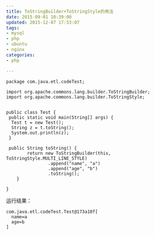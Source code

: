 ```yaml
---
title: ToStringBuilder+ToStringStyle的用法
date: 2015-09-01 10:39:00
updated: 2015-12-07 17:53:07
tags: 
- mysql
- php
- ubuntu
- nginx
categories: 
- php

---
```

    package com.java.etl.codeTest;
    
    import org.apache.commons.lang.builder.ToStringBuilder;
    import org.apache.commons.lang.builder.ToStringStyle;
    
    
    public class Test {
     public static void main(String[] args) {
      Test t = new Test();
      String z = t.toString();
      System.out.println(z);
     }
     


<!--more-->


     
     public String toString() {
            return new ToStringBuilder(this, ToStringStyle.MULTI_LINE_STYLE)
                    .append("name", "a")
                    .append("age", "b")
                    .toString();
        }
    
    }

运行结果：

    com.java.etl.codeTest.Test@173a10f[
      name=a
      age=b
    ]